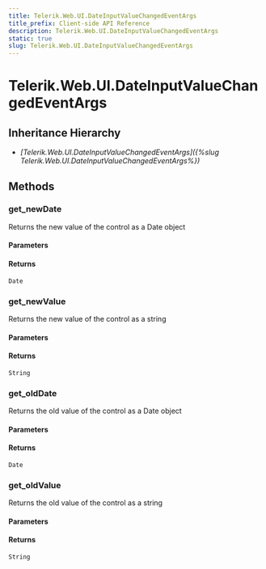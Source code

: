 ```yaml
---
title: Telerik.Web.UI.DateInputValueChangedEventArgs
title_prefix: Client-side API Reference
description: Telerik.Web.UI.DateInputValueChangedEventArgs
static: true
slug: Telerik.Web.UI.DateInputValueChangedEventArgs
---
```


# Telerik.Web.UI.DateInputValueChangedEventArgs  

## Inheritance Hierarchy

* *[Telerik.Web.UI.DateInputValueChangedEventArgs]({%slug Telerik.Web.UI.DateInputValueChangedEventArgs%})*


## Methods

### get_newDate

Returns the new value of the control as a Date object

#### Parameters

#### Returns

`Date` 

### get_newValue

Returns the new value of the control as a string

#### Parameters

#### Returns

`String` 

### get_oldDate

Returns the old value of the control as a Date object

#### Parameters

#### Returns

`Date` 

### get_oldValue

Returns the old value of the control as a string

#### Parameters

#### Returns

`String` 



